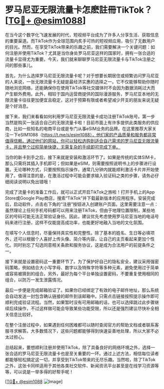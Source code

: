 # 罗马尼亚无限流量卡怎麽註冊TikTok？[[TG💪+ @esim1088](https://t.me/s/esim1088)]

在当今这个数字化飞速发展的时代，短视频平台成为了许多人分享生活、获取信息的重要渠道。而TikTok作为全球范围内炙手可热的短视频应用，吸引了无数用户的目光。然而，在享受TikTok带来的乐趣之前，我们需要解决一个关键问题：如何注册并使用TikTok？尤其是当你身处罗马尼亚这样的国家时，拥有一张合适的流量卡显得尤为重要。今天，我们就来聊聊罗马尼亚无限流量卡与TikTok注册之间的那些事儿。

首先，为什么选择罗马尼亚无限流量卡呢？对于想要长期居住或频繁访问罗马尼亚的人来说，一张无限流量卡无疑是最经济实惠的选择之一。它不仅能够帮助你随时随地浏览网络，还能确保你在使用TikTok等社交媒体时不会因为数据消耗过大而产生额外费用。此外，相较于国内运营商提供的国际漫游服务，罗马尼亚本地的无限流量卡往往更加便宜且稳定，这对于预算有限或者希望减少开支的朋友来说无疑是个好消息。

接下来，我们来看看如何利用罗马尼亚无限流量卡成功注册TikTok账号。第一步当然是购买一张适合自己的无限流量卡啦！目前市面上有许多提供此类服务的供应商，比如一些知名的电商平台或是专门从事eSIM业务的品牌。在这里推荐大家关注一下eSIM1088（https://t.me/s/esim1088），他们家的产品质量和服务都非常值得信赖。通过他们的网站，你可以轻松选购到适合自己需求的罗马尼亚无限流量卡，并且整个过程简单快捷，无需复杂的手续即可完成下单。

当你的新卡到手之后，接下来就是安装和激活环节了。如果是传统的实体SIM卡，那么只需将其插入手机即可；但如果是eSIM，则需要按照说明书上的步骤进行设置。无论哪种方式，只要按照指示操作，通常几分钟内就能顺利激活卡片并开始使用了。值得注意的是，在激活过程中可能会要求输入验证码之类的步骤，请务必仔细阅读说明以免出错哦！

完成了流量卡的准备工作后，就可以正式开启TikTok之旅啦！打开手机上的App Store或Google Play商店，搜索“TikTok”并下载最新版本的应用程序。安装完成后，启动软件，点击右下角的“注册”按钮进入创建账户页面。这里需要注意一点：虽然理论上任何手机号码都可以用来注册TikTok，但由于地理位置限制，某些地区的号码可能无法正常验证身份。因此，建议优先考虑使用罗马尼亚当地的电话号码来进行注册，这样不仅能提高成功率，也能更好地融入当地的文化氛围。

在填写个人信息时，尽量保持真实性和完整性。除了基本的姓名、生日等必填项外，还可以根据个人喜好上传头像、简介等内容，让自己的主页看起来更加个性化。同时别忘了勾选同意相关条款和服务协议，这是成为合法用户的前提条件之一。

接下来就是设置密码这一重要环节了。为了保护好自己的隐私安全，建议采用强密码策略，例如结合大小写字母、数字以及特殊字符等多种元素，避免使用过于简单或容易被猜到的组合。另外，最好为每个平台单独设置密码，不要重复使用相同的组合，以防万一发生泄露情况。

最后一步便是完成邮箱验证了。如果你已经绑定了有效的电子邮件地址，那么系统会自动发送一封包含确认链接的邮件到该邮箱中。只需点击链接按照提示操作即可顺利完成验证流程。当然，如果暂时没有可用邮箱的话，也可以选择跳过此步骤继续后续操作，不过这样做可能会导致某些功能受限，所以还是强烈建议尽快补全相关信息比较好。

在整个注册过程中，如果遇到任何困难都可以随时查阅官方的帮助文档或者联系客服寻求解答。大多数情况下，这些问题都能够得到快速妥善地处理，所以大家不必太过担心。

总结起来，要想顺利注册并使用TikTok，除了具备良好的网络环境之外，选择一张合适的罗马尼亚无限流量卡也是至关重要的一环。通过上述方法，相信每位读者都能够轻松搞定这一切，并享受到TikTok带来的无尽乐趣。当然啦，除了TikTok之外，这张卡同样适用于其他各类社交软件、新闻资讯平台甚至是在线学习资源等等，可以说是一举多得的好帮手呢！

[[TG💪+ @esim1088](https://t.me/s/esim1088) ![Image](https://i.postimg.cc/4NQfJmqS/Snipaste-2025-05-13-00-14-12.png)]